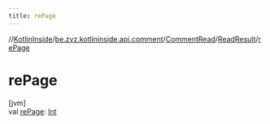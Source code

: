 ```yaml
---
title: rePage
---
```

//[KotlinInside](../../../../index.html)/[be.zvz.kotlininside.api.comment](../../index.html)/[CommentRead](../index.html)/[ReadResult](index.html)/[rePage](re-page.html)



# rePage



[jvm]\
val [rePage](re-page.html): [Int](https://kotlinlang.org/api/latest/jvm/stdlib/kotlin/-int/index.html)




